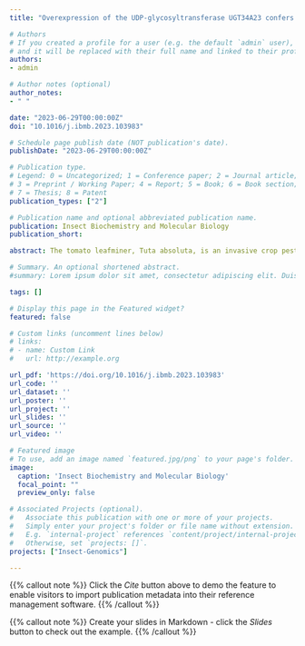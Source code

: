 ```yaml
---
title: "Overexpression of the UDP-glycosyltransferase UGT34A23 confers resistance to the diamide insecticide chlorantraniliprole in the tomato leafminer, Tuta absoluta"

# Authors
# If you created a profile for a user (e.g. the default `admin` user), write the username (folder name) here 
# and it will be replaced with their full name and linked to their profile.
authors:
- admin

# Author notes (optional)
author_notes:
- " "

date: "2023-06-29T00:00:00Z"
doi: "10.1016/j.ibmb.2023.103983"

# Schedule page publish date (NOT publication's date).
publishDate: "2023-06-29T00:00:00Z"

# Publication type.
# Legend: 0 = Uncategorized; 1 = Conference paper; 2 = Journal article;
# 3 = Preprint / Working Paper; 4 = Report; 5 = Book; 6 = Book section;
# 7 = Thesis; 8 = Patent
publication_types: ["2"]

# Publication name and optional abbreviated publication name.
publication: Insect Biochemistry and Molecular Biology
publication_short: 

abstract: The tomato leafminer, Tuta absoluta, is an invasive crop pest that has evolved resistance to many of the insecticides used for its control. To facilitate the investigation of the underpinning mechanisms of resistance in this species we generated a contiguous genome assembly using long-read sequencing data. We leveraged this genomic resource to investigate the genetic basis of resistance to the diamide insecticide chlorantraniliprole in Spanish strains of T. absoluta that exhibit high levels of resistance to this insecticide. Transcriptomic analyses revealed that, in these strains, resistance is not associated with previously reported target-site mutations in the diamide target-site, the ryanodine receptor, but rather is associated with the marked overexpression (20- to >100-fold) of a gene encoding a UDP-glycosyltransferase (UGT). Functional expression of this UGT, UGT34A23, via ectopic expression in Drosophila melanogaster demonstrated that it confers strong and significant resistance in vivo. The genomic resources generated in this study provide a powerful resource for further research on T. absoluta. Our findings on the mechanisms underpinning resistance to chlorantraniliprole will inform the development of sustainable management strategies for this important pest.

# Summary. An optional shortened abstract.
#summary: Lorem ipsum dolor sit amet, consectetur adipiscing elit. Duis posuere tellus ac convallis placerat. Proin tincidunt magna sed ex sollicitudin condimentum.

tags: []

# Display this page in the Featured widget?
featured: false

# Custom links (uncomment lines below)
# links:
# - name: Custom Link
#   url: http://example.org

url_pdf: 'https://doi.org/10.1016/j.ibmb.2023.103983'
url_code: ''
url_dataset: ''
url_poster: ''
url_project: ''
url_slides: ''
url_source: ''
url_video: ''

# Featured image
# To use, add an image named `featured.jpg/png` to your page's folder. 
image:
  caption: 'Insect Biochemistry and Molecular Biology'
  focal_point: ""
  preview_only: false

# Associated Projects (optional).
#   Associate this publication with one or more of your projects.
#   Simply enter your project's folder or file name without extension.
#   E.g. `internal-project` references `content/project/internal-project/index.md`.
#   Otherwise, set `projects: []`.
projects: ["Insect-Genomics"]

---
```


{{% callout note %}}
Click the *Cite* button above to demo the feature to enable visitors to import publication metadata into their reference management software.
{{% /callout %}}

{{% callout note %}}
Create your slides in Markdown - click the *Slides* button to check out the example.
{{% /callout %}}


